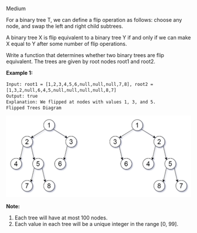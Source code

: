 Medium

For a binary tree T, we can define a flip operation as follows: choose any node, and swap the left and right child subtrees.

A binary tree X is flip equivalent to a binary tree Y if and only if we can make X equal to Y after some number of flip operations.

Write a function that determines whether two binary trees are flip equivalent.  The trees are given by root nodes root1 and root2.

 

**Example 1:**
```
Input: root1 = [1,2,3,4,5,6,null,null,null,7,8], root2 = [1,3,2,null,6,4,5,null,null,null,null,8,7]
Output: true
Explanation: We flipped at nodes with values 1, 3, and 5.
Flipped Trees Diagram
```
![951_tree_ex](https://github.com/wilwfy/LeetCode/blob/master/0951.%20Flip%20Equivalent%20Binary%20Trees/951_tree_ex.png)


**Note:**

1. Each tree will have at most 100 nodes.
2. Each value in each tree will be a unique integer in the range [0, 99].
